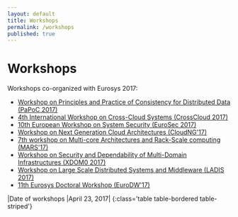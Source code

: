 ```yaml
---
layout: default
title: Workshops
permalink: /workshops
published: true
---
```

# Workshops

Workshops co-organized with Eurosys 2017:

* <a href="http://software.imdea.org/Conferences/PAPOC17/" target="_blank"> Workshop on Principles and Practice of Consistency for Distributed Data (PaPoC 2017)</a>
* <a href="http://www.comp.lancs.ac.uk/~elkhatib/crosscloud/" target="_blank"> 4th International Workshop on Cross-Cloud Systems (CrossCloud 2017) </a>
* <a href="http://www.sharcs-project.eu/eurosec-2017/" target="_blank"> 10th European Workshop on System Security (EuroSec 2017) </a> 
* <a href="http://cuc.ucc.ie/CloudNG2017/" target="_blank"> Workshop on Next Generation Cloud Architectures (CloudNG'17) </a> 
* <a href="http://sites.google.com/site/mars2017eurosys/home" target="_blank"> 7th workshop on Multi-core Architectures and Rack-Scale computing (MARS'17) </a> 
* <a href="http://xdom0-2017.supercloud-project.eu/" target="_blank"> Workshop on Security and Dependability of Multi-Domain Infrastructures (XDOM0 2017) </a>
* <a href="http://ladisworkshop.org/" target="_blank"> Workshop on Large Scale Distributed Systems and Middleware (LADIS 2017) </a>  
* <a href="http://eurodw17.kaust.edu.sa/" target="_blank"> 11th Eurosys Doctoral Workshop (EuroDW'17)</a>  

|Date of workshops								|April 23, 2017|
{:class='table table-bordered table-striped'}

